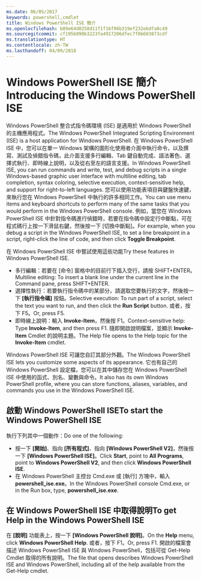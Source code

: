 ```yaml
---
ms.date: 06/05/2017
keywords: powershell,cmdlet
title: Windows PowerShell ISE 簡介
ms.openlocfilehash: b09e64d0258d11f1f16f96b319ef232ebdfa0c49
ms.sourcegitcommit: cf195b090b3223fa4917206dfec7f0b603873cdf
ms.translationtype: HT
ms.contentlocale: zh-TW
ms.lasthandoff: 04/09/2018
---
```

# <a name="introducing-the-windows-powershell-ise"></a><span data-ttu-id="fabc5-103">Windows PowerShell ISE 簡介</span><span class="sxs-lookup"><span data-stu-id="fabc5-103">Introducing the Windows PowerShell ISE</span></span>

<span data-ttu-id="fabc5-104">Windows PowerShell 整合式指令碼環境 (ISE) 是適用於 Windows PowerShell 的主機應用程式。</span><span class="sxs-lookup"><span data-stu-id="fabc5-104">The Windows PowerShell Integrated Scripting Environment (ISE) is a host application for Windows PowerShell.</span></span> <span data-ttu-id="fabc5-105">在 Windows PowerShell ISE 中，您可以在單一 Windows 架構的圖形化使用者介面中執行命令，以及撰寫、測試及偵錯指令碼，此介面支援多行編輯、Tab 鍵自動完成、語法著色、選擇式執行、即時線上說明，以及從右至左的語言支援。</span><span class="sxs-lookup"><span data-stu-id="fabc5-105">In Windows PowerShell ISE, you can run commands and write, test, and debug scripts in a single Windows-based graphic user interface with multiline editing, tab completion, syntax coloring, selective execution, context-sensitive help, and support for right-to-left languages.</span></span> <span data-ttu-id="fabc5-106">您可以使用功能表項目與鍵盤快速鍵，來執行您在 Windows PowerShell 中執行的許多相同工作。</span><span class="sxs-lookup"><span data-stu-id="fabc5-106">You can use menu items and keyboard shortcuts to perform many of the same tasks that you would perform in the Windows PowerShell console.</span></span> <span data-ttu-id="fabc5-107">例如，當您在 Windows PowerShell ISE 中針對指令碼進行偵錯時，若要在指令碼中設定行中斷點，可在程式碼行上按一下滑鼠右鍵，然後按一下 [切換中斷點]。</span><span class="sxs-lookup"><span data-stu-id="fabc5-107">For example, when you debug a script in the Windows PowerShell ISE, to set a line breakpoint in a script, right-click the line of code, and then click **Toggle Breakpoint**.</span></span>

<span data-ttu-id="fabc5-108">在 Windows PowerShell ISE 中嘗試使用這些功能</span><span class="sxs-lookup"><span data-stu-id="fabc5-108">Try these features in Windows PowerShell ISE.</span></span>

- <span data-ttu-id="fabc5-109">多行編輯：若要在 [命令] 窗格中的目前行下插入空行，請按 SHIFT+ENTER。</span><span class="sxs-lookup"><span data-stu-id="fabc5-109">Multiline editing: To insert a blank line under the current line in the Command pane, press SHIFT+ENTER.</span></span>
- <span data-ttu-id="fabc5-110">選擇性執行：若要執行指令碼中的某部分，請選取您要執行的文字，然後按一下 **[執行指令碼]** 按鈕。</span><span class="sxs-lookup"><span data-stu-id="fabc5-110">Selective execution: To run part of a script, select the text you want to run, and then click the **Run Script** button.</span></span> <span data-ttu-id="fabc5-111">或者，按下 F5。</span><span class="sxs-lookup"><span data-stu-id="fabc5-111">Or, press F5.</span></span>
- <span data-ttu-id="fabc5-112">即時線上說明：輸入 **Invoke-Item**，然後按 F1。</span><span class="sxs-lookup"><span data-stu-id="fabc5-112">Context-sensitive help: Type **Invoke-Item**, and then press F1.</span></span> <span data-ttu-id="fabc5-113">隨即開啟說明檔案，並顯示 **Invoke-Item** Cmdlet 的說明主題。</span><span class="sxs-lookup"><span data-stu-id="fabc5-113">The Help file opens to the Help topic for the **Invoke-Item** cmdlet.</span></span>

<span data-ttu-id="fabc5-114">Windows PowerShell ISE 可讓您自訂其部分外觀。</span><span class="sxs-lookup"><span data-stu-id="fabc5-114">The Windows PowerShell ISE lets you customize some aspects of its appearance.</span></span> <span data-ttu-id="fabc5-115">它也有自己的 Windows PowerShell 設定檔，您可以在其中儲存您在 Windows PowerShell ISE 中使用的函式、別名、變數與命令。</span><span class="sxs-lookup"><span data-stu-id="fabc5-115">It also has its own Windows PowerShell profile, where you can store functions, aliases, variables, and commands you use in the Windows PowerShell ISE.</span></span>

## <a name="to-start-the-windows-powershell-ise"></a><span data-ttu-id="fabc5-116">啟動 Windows PowerShell ISE</span><span class="sxs-lookup"><span data-stu-id="fabc5-116">To start the Windows PowerShell ISE</span></span>

<span data-ttu-id="fabc5-117">執行下列其中一個動作：</span><span class="sxs-lookup"><span data-stu-id="fabc5-117">Do one of the following:</span></span>

- <span data-ttu-id="fabc5-118">按一下 **[開始]**、指向 **[所有程式]**、指向 **[Windows PowerShell V2]**，然後按一下 **[Windows PowerShell ISE]**。</span><span class="sxs-lookup"><span data-stu-id="fabc5-118">Click **Start**, point to **All Programs**, point to **Windows PowerShell V2**, and then click **Windows PowerShell ISE**.</span></span>
- <span data-ttu-id="fabc5-119">在 Windows PowerShell 主控台 Cmd.exe 或 [執行] 方塊中，輸入 **powershell_ise.exe**。</span><span class="sxs-lookup"><span data-stu-id="fabc5-119">In the Windows PowerShell console Cmd.exe, or in the Run box, type, **powershell_ise.exe**.</span></span>

## <a name="to-get-help-in-the-windows-powershell-ise"></a><span data-ttu-id="fabc5-120">在 Windows PowerShell ISE 中取得說明</span><span class="sxs-lookup"><span data-stu-id="fabc5-120">To get Help in the Windows PowerShell ISE</span></span>

<span data-ttu-id="fabc5-121">在 **[說明]** 功能表上，按一下 **[Windows PowerShell 說明]**。</span><span class="sxs-lookup"><span data-stu-id="fabc5-121">On the **Help** menu, click **Windows PowerShell Help**.</span></span> <span data-ttu-id="fabc5-122">或者，按下 F1。</span><span class="sxs-lookup"><span data-stu-id="fabc5-122">Or, press F1.</span></span> <span data-ttu-id="fabc5-123">開啟的檔案會描述 Windows PowerShell ISE 與 Windows PowerShell，包括可從 Get-Help Cmdlet 取得的所有說明。</span><span class="sxs-lookup"><span data-stu-id="fabc5-123">The file that opens describes Windows PowerShell ISE and Windows PowerShell, including all of the help available from the Get-Help cmdlet.</span></span>